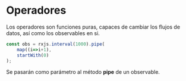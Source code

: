 # Operadores

Los operadores son funciones puras, capaces de cambiar los flujos de datos, así como los observables en si.

``` ts
const obs = rxjs.interval(1000).pipe(
    map((i=>i+1),
    startWith(0)
);
```

Se pasarán como parámetro al método **pipe** de un observable.

